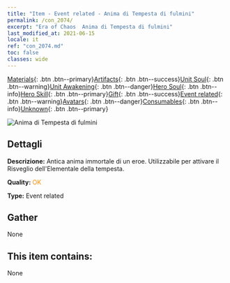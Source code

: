 ```yaml
---
title: "Item - Event related - Anima di Tempesta di fulmini"
permalink: /con_2074/
excerpt: "Era of Chaos  Anima di Tempesta di fulmini"
last_modified_at: 2021-06-15
locale: it
ref: "con_2074.md"
toc: false
classes: wide
---
```

 [Materials](/ItemsIT/){: .btn .btn--primary}[Artifacts](/ItemsIT/Artifacts/){: .btn .btn--success}[Unit Soul](/ItemsIT/UnitSoul/){: .btn .btn--warning}[Unit Awakening](/ItemsIT/UnitAwakening/){: .btn .btn--danger}[Hero Soul](/ItemsIT/HeroSoul/){: .btn .btn--info}[Hero Skill](/ItemsIT/HeroSkill/){: .btn .btn--primary}[Gift](/ItemsIT/Gift/){: .btn .btn--success}[Event related](/ItemsIT/Events/){: .btn .btn--warning}[Avatars](/ItemsIT/Avatars/){: .btn .btn--danger}[Consumables](/ItemsIT/Consumables/){: .btn .btn--info}[Unknown](/ItemsIT/Unknown/){: .btn .btn--primary}

 ![Anima di Tempesta di fulmini](/images/t/juexing_902.jpg)

## Dettagli
 **Descrizione:** Antica anima immortale di un eroe. Utilizzabile per attivare il Risveglio dell'Elementale della tempesta.

 **Quality:** <span style="color: #FF8C00">OK</span>

 **Type:** Event related

## Gather

  None

## This item contains:

  None

